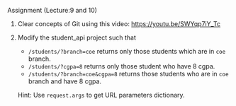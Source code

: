 Assignment (Lecture:9 and 10)

1. Clear concepts of Git using this video: https://youtu.be/SWYqp7iY_Tc

2. Modify the student_api project such that 
	- `/students/?branch=coe` returns only those students which are in `coe` branch. 
	- `/students/?cgpa=8` returns only those student who have 8 cgpa.
	- `/students/?branch=coe&cgpa=8` returns those students who are in `coe` branch and have 8 cgpa.

	Hint: Use `request.args` to get URL parameters dictionary.
